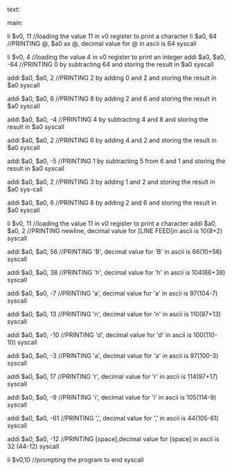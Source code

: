 text:

main:

li $v0, 11        //loading the value 11 in v0 register to print a character
li $a0, 64              //PRINTING @, $a0 as @, decimal value for @ in ascii is 64
syscall

li $v0, 4        //loading the value 4 in v0 register to print an integer
addi $a0, $a0, -64       //PRINTING 0 by subtracting 64 and storing the result in $a0
syscall

addi $a0, $a0, 2      //PRINTING 2 by adding 0 and 2 and storing the result in $a0
syscall

addi $a0, $a0, 6       //PRINTING 8 by adding 2 and 6 and storing the result in $a0
syscall

addi $a0, $a0, -4      //PRINTING 4 by subtracting 4 and 8 and storing the result in $a0
syscall

addi $a0, $a0, 2       //PRINTING 6 by adding 4 and 2 and storing the result in $a0
syscall

addi $a0, $a0, -5    //PRINTING 1 by subtracting 5 from 6 and 1 and storing the result in $a0
syscall

addi $a0, $a0, 2      //PRINTING 3 by adding 1 and 2 and storing the result in $a0
sys-call

addi $a0, $a0, 6      //PRINTING 8 by adding 2 and 6 and storing the result in $a0
syscall

li $v0, 11        //loading the value 11 in v0 register to print a character
addi $a0, $a0, 2      //PRINTING newline, decimal value for [LINE FEED]in ascii is 10(8+2)
syscall

addi $a0, $a0, 56      //PRINTING 'B', decimal value for 'B' in ascii is 66(10+56)
syscall

addi $a0, $a0, 38     //PRINTING 'h', decimal value for 'h' in ascii is 104(66+38)
syscall

addi $a0, $a0, -7      //PRINTING 'a', decimal value for 'a' in ascii is 97(104-7)
syscall

addi $a0, $a0, 13      //PRINTING 'n', decimal value for 'n' in ascii is 110(97+13)
syscall

addi $a0, $a0, -10      //PRINTING 'd', decimal value for 'd' in ascii is 100(110-10)
syscall

addi $a0, $a0, -3      //PRINTING 'a', decimal value for 'a' in ascii is 97(100-3)
syscall

addi $a0, $a0, 17      //PRINTING 'r', decimal value for 'r' in ascii is 114(97+17)
syscall

addi $a0, $a0, -9      //PRINTING 'i', decimal value for 'i' in ascii is 105(114-9)
syscall

addi $a0, $a0, -61      //PRINTING ',', decimal value for ',' in ascii is 44(105-61)
syscall

addi $a0, $a0, -12     //PRINTING [space],decimal value for [space] in ascii is 32 (44-12)
syscall



li $v0,10        //prompting the program to end
syscall

